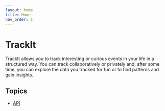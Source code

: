 ```yaml
---
layout: home
title: Home
nav_order: 1
---
```


# TrackIt

TrackIt allows you to track interesting or curious events in your life in a structured way. You can track
collaboratively or privately and, after some time, you can explore the data you tracked for fun or to find patterns and
gain insights.

## Topics

- [API](api)
